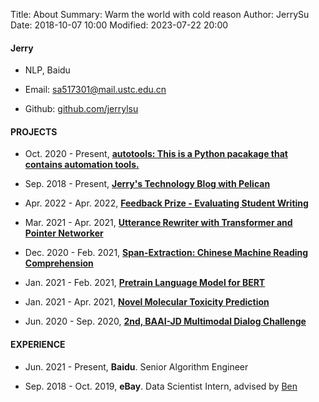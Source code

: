 Title: About
Summary: Warm the world with cold reason
Author: JerrySu
Date: 2018-10-07 10:00
Modified: 2023-07-22 20:00


#### Jerry

- NLP, Baidu

- Email: sa517301@mail.ustc.edu.cn

- Github: [github.com/jerrylsu](https://github.com/jerrylsu)


#### PROJECTS

- Oct. 2020 - Present, **[autotools: This is a Python pacakage that contains automation tools.](https://github.com/jerrylsu/autotools)**

- Sep. 2018 - Present, **[Jerry's Technology Blog with Pelican](https://github.com/jerrylsu/blog)**

- Apr. 2022 - Apr. 2022, **[Feedback Prize - Evaluating Student Writing](https://github.com/jerrylsu/Kaggle-Feedback-Prize-Evaluating-Student-Writing)**

- Mar. 2021 - Apr. 2021, **[Utterance Rewriter with Transformer and Pointer Networker](https://github.com/jerrylsu/UtteranceRewriter)**

- Dec. 2020 - Feb. 2021, **[Span-Extraction: Chinese Machine Reading Comprehension](https://github.com/jerrylsu/cmrc)**

- Jan. 2021 - Feb. 2021, **[Pretrain Language Model for BERT](https://github.com/jerrylsu/lm_pretrain)**

- Jan. 2021 - Apr. 2021, **[Novel Molecular Toxicity Prediction](https://github.com/jerrylsu/Novel-Molecular-Toxicity-Prediction-Model)**

- Jun. 2020 - Sep. 2020, **[2nd, BAAI-JD Multimodal Dialog Challenge](https://www.jerrylsu.net/articles/JDMDC2020.html)**


#### EXPERIENCE

- Jun. 2021 - Present, **Baidu**. Senior Algorithm Engineer

- Sep. 2018 - Oct. 2019, **eBay**. Data Scientist Intern, advised by [Ben](https://www.legendu.net/)

